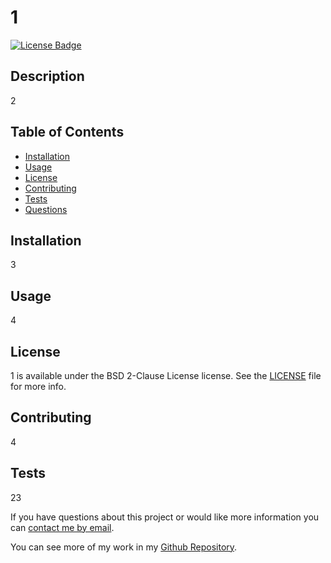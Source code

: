 # 1

[![License Badge](https://img.shields.io/badge/License-BSD_2--Clause-orange.svg)](https://opensource.org/licenses/BSD-2-Clause)

## Description
2

## Table of Contents
* [Installation](#installation)
* [Usage](#usage)
* [License](#license)
* [Contributing](#contributing)
* [Tests](#tests)
* [Questions](#questions)

## Installation
3

## Usage
4

## License
1 is available under the BSD 2-Clause License license. See the [LICENSE](https://opensource.org/licenses/BSD-2-Clause) file for more info.

## Contributing
4

## Tests
23

If you have questions about this project or would like more information you can [contact me by email](mailto:peter.medbury@dingogap.net.au).
  
  You can see more of my work in my [Github Repository](https://github.com/dingogap).
